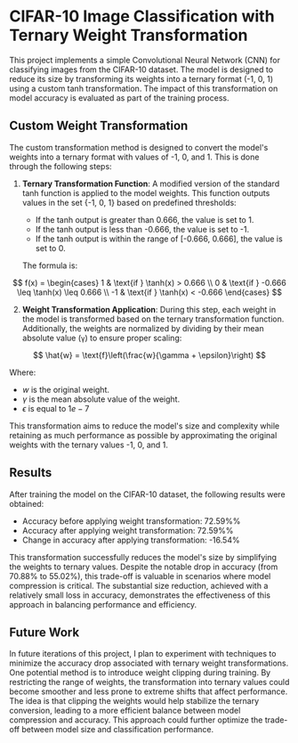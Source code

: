 # CIFAR-10 Image Classification with Ternary Weight Transformation
This project implements a simple Convolutional Neural Network (CNN) for classifying images from the CIFAR-10 dataset. The model is designed to reduce its size by transforming its weights into a ternary format (-1, 0, 1) using a custom tanh transformation. The impact of this transformation on model accuracy is evaluated as part of the training process.

## Custom Weight Transformation

The custom transformation method is designed to convert the model's weights into a ternary format with values of -1, 0, and 1. This is done through the following steps:

1. **Ternary Transformation Function**: A modified version of the standard tanh function is applied to the model weights. This function outputs values in the set \{-1, 0, 1\} based on predefined thresholds:
   - If the tanh output is greater than 0.666, the value is set to 1.
   - If the tanh output is less than -0.666, the value is set to -1.
   - If the tanh output is within the range of [-0.666, 0.666], the value is set to 0.

   The formula is:

$$
   f(x) = 
   \begin{cases} 
   1 & \text{if } \tanh(x) > 0.666 \\
   0 & \text{if } -0.666 \leq \tanh(x) \leq 0.666 \\
   -1 & \text{if } \tanh(x) < -0.666 
   \end{cases}
$$


2. **Weight Transformation Application**: During this step, each weight in the model is transformed based on the ternary transformation function. Additionally, the weights are normalized by dividing by their mean absolute value (`γ`) to ensure proper scaling:

  $$
   \hat{w} = \text{f}\left(\frac{w}{\gamma + \epsilon}\right)
  $$
  
   Where:
   - $w$ is the original weight.
   - $\gamma$ is the mean absolute value of the weight.
   - $\epsilon$ is equal to $1e-7$

This transformation aims to reduce the model's size and complexity while retaining as much performance as possible by approximating the original weights with the ternary values -1, 0, and 1.

## Results
After training the model on the CIFAR-10 dataset, the following results were obtained:

- Accuracy before applying weight transformation: 72.59%%
- Accuracy after applying weight transformation: 72.59%%
- Change in accuracy after applying transformation: -16.54%

This transformation successfully reduces the model's size by simplifying the weights to ternary values. Despite the notable drop in accuracy (from 70.88% to 55.02%), this trade-off is valuable in scenarios where model compression is critical. The substantial size reduction, achieved with a relatively small loss in accuracy, demonstrates the effectiveness of this approach in balancing performance and efficiency.

## Future Work

In future iterations of this project, I plan to experiment with techniques to minimize the accuracy drop associated with ternary weight transformations. One potential method is to introduce weight clipping during training. By restricting the range of weights, the transformation into ternary values could become smoother and less prone to extreme shifts that affect performance. The idea is that clipping the weights would help stabilize the ternary conversion, leading to a more efficient balance between model compression and accuracy. This approach could further optimize the trade-off between model size and classification performance.
















